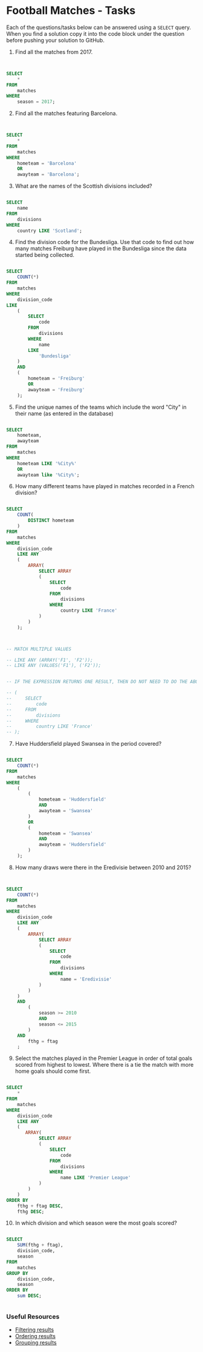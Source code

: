 # Football Matches - Tasks

Each of the questions/tasks below can be answered using a `SELECT` query. When you find a solution copy it into the code block under the question before pushing your solution to GitHub.

1) Find all the matches from 2017.

```sql


SELECT 
    * 
FROM 
    matches 
WHERE 
    season = 2017;


```

2) Find all the matches featuring Barcelona.

```sql


SELECT 
    * 
FROM 
    matches 
WHERE 
    hometeam = 'Barcelona' 
    OR 
    awayteam = 'Barcelona';


```

3) What are the names of the Scottish divisions included?

```sql

SELECT 
    name 
FROM 
    divisions 
WHERE 
    country LIKE 'Scotland';


```

4) Find the division code for the Bundesliga. Use that code to find out how many matches Freiburg have played in the Bundesliga since the data started being collected.

```sql

SELECT 
    COUNT(*) 
FROM 
    matches 
WHERE 
    division_code 
LIKE 
    (
        SELECT 
            code 
        FROM 
            divisions 
        WHERE 
            name 
        LIKE 
            'Bundesliga'
    ) 
    AND 
    (
        hometeam = 'Freiburg' 
        OR 
        awayteam = 'Freiburg'
    );

```

5) Find the unique names of the teams which include the word "City" in their name (as entered in the database)

```sql

SELECT 
    hometeam, 
    awayteam 
FROM 
    matches 
WHERE
    hometeam LIKE '%City%' 
    OR 
    awayteam like '%City%';


```

6) How many different teams have played in matches recorded in a French division?

```sql

SELECT
    COUNT(
        DISTINCT hometeam
    )
FROM 
    matches
WHERE
    division_code 
    LIKE ANY
    (
        ARRAY(
            SELECT ARRAY
            (
                SELECT
                    code
                FROM
                    divisions
                WHERE
                    country LIKE 'France'
            )
        )
    );



-- MATCH MULTIPLE VALUES

-- LIKE ANY (ARRAY('F1', 'F2'));
-- LIKE ANY (VALUES('F1'), ('F2'));


-- IF THE EXPRESSION RETURNS ONE RESULT, THEN DO NOT NEED TO DO THE ABOVE

-- (
--     SELECT
--         code
--     FROM
--         divisions
--     WHERE
--         country LIKE 'France'
-- );


```

7) Have Huddersfield played Swansea in the period covered?

```sql

SELECT
    COUNT(*)
FROM
    matches
WHERE
    (
        (
            hometeam = 'Huddersfield' 
            AND 
            awayteam = 'Swansea'
        )
        OR
        (
            hometeam = 'Swansea' 
            AND
            awayteam = 'Huddersfield'
        )
    );


```

8) How many draws were there in the Eredivisie between 2010 and 2015?

```sql


SELECT
    COUNT(*)
FROM 
    matches
WHERE
    division_code 
    LIKE ANY
    (
        ARRAY(
            SELECT ARRAY
            (
                SELECT
                    code
                FROM
                    divisions
                WHERE
                    name = 'Eredivisie'
            )
        )
    )
    AND
        (
            season >= 2010
            AND
            season <= 2015
        )
    AND
        fthg = ftag
    ;

```

9) Select the matches played in the Premier League in order of total goals scored from highest to lowest. Where there is a tie the match with more home goals should come first.

```sql

SELECT 
    *
FROM
    matches
WHERE
    division_code
    LIKE ANY
    (
       ARRAY(
            SELECT ARRAY
            (
                SELECT
                    code
                FROM
                    divisions
                WHERE
                    name LIKE 'Premier League'
            )
        ) 
    )
ORDER BY 
    fthg + ftag DESC,
    fthg DESC;

```

10) In which division and which season were the most goals scored?

```sql

SELECT 
    SUM(fthg + ftag),
    division_code,
    season
FROM 
    matches
GROUP BY
    division_code,
    season
ORDER BY
    sum DESC;



```

### Useful Resources

- [Filtering results](https://www.w3schools.com/sql/sql_where.asp)
- [Ordering results](https://www.w3schools.com/sql/sql_orderby.asp)
- [Grouping results](https://www.w3schools.com/sql/sql_groupby.asp)